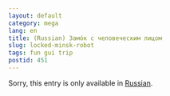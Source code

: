 ```yaml
---
layout: default
category: mega
lang: en
title: (Russian) Замóк с человеческим лицом
slug: locked-minsk-robot
tags: fun gui trip 
postid: 451
---
```

<p>Sorry, this entry is only available in <a href="/mega/export/getposts.php">Russian</a>.</p>
